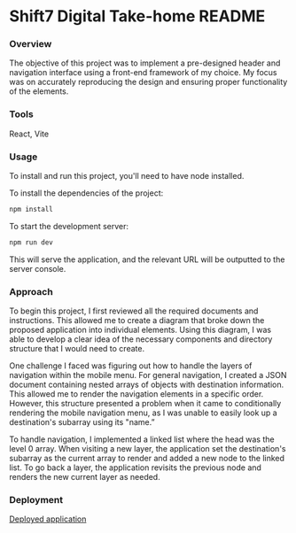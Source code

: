 # Shift7 Digital Take-home README

### Overview

The objective of this project was to implement a pre-designed header and navigation interface using a front-end framework of my choice. My focus was on accurately reproducing the design and ensuring proper functionality of the elements.

### Tools
React, Vite

### Usage
To install and run this project, you'll need to have node installed.

To install the dependencies of the project:
```sh
npm install
```
To start the development server:
```sh
npm run dev
```
This will serve the application, and the relevant URL will be outputted to the server console.

### Approach
To begin this project, I first reviewed all the required documents and instructions. This allowed me to create a diagram that broke down the proposed application into individual elements. Using this diagram, I was able to develop a clear idea of the necessary components and directory structure that I would need to create.

One challenge I faced was figuring out how to handle the layers of navigation within the mobile menu. For general navigation, I created a JSON document containing nested arrays of objects with destination information. This allowed me to render the navigation elements in a specific order. However, this structure presented a problem when it came to conditionally rendering the mobile navigation menu, as I was unable to easily look up a destination's subarray using its "name.”

To handle navigation, I implemented a linked list where the head was the level 0 array. When visiting a new layer, the application set the destination's subarray as the current array to render and added a new node to the linked list. To go back a layer, the application revisits the previous node and renders the new current layer as needed.

### Deployment

[Deployed application](https://fluffy-truffle-b7d1eb.netlify.app/)

